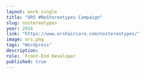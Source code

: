 ```yaml
---
layout: work-single
title: "ORS #NoStereotypes Campaign"
slug: nostereotypes
year: 2016
link: "https://www.orshaircare.com/nostereotypes/"
image: ors.png
tags: "Wordpress"
description:
role:  Front-End Developer
published: true
---
```

